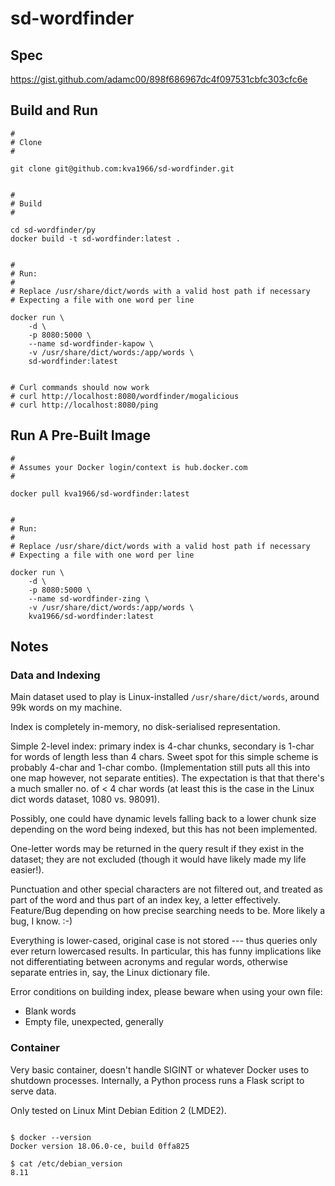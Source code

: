 # sd-wordfinder

## Spec

<https://gist.github.com/adamc00/898f686967dc4f097531cbfc303cfc6e>


## Build and Run

```
#
# Clone
#

git clone git@github.com:kva1966/sd-wordfinder.git


#
# Build
#

cd sd-wordfinder/py
docker build -t sd-wordfinder:latest .


#
# Run:
# 
# Replace /usr/share/dict/words with a valid host path if necessary
# Expecting a file with one word per line

docker run \
    -d \
    -p 8080:5000 \
    --name sd-wordfinder-kapow \
    -v /usr/share/dict/words:/app/words \
    sd-wordfinder:latest


# Curl commands should now work
# curl http://localhost:8080/wordfinder/mogalicious
# curl http://localhost:8080/ping

```

## Run A Pre-Built Image

```
#
# Assumes your Docker login/context is hub.docker.com
#

docker pull kva1966/sd-wordfinder:latest


#
# Run:
# 
# Replace /usr/share/dict/words with a valid host path if necessary
# Expecting a file with one word per line

docker run \
    -d \
    -p 8080:5000 \
    --name sd-wordfinder-zing \
    -v /usr/share/dict/words:/app/words \
    kva1966/sd-wordfinder:latest

```

## Notes

### Data and Indexing

Main dataset used to play is Linux-installed `/usr/share/dict/words`, around
99k words on my machine.

Index is completely in-memory, no disk-serialised representation.

Simple 2-level index: primary index is 4-char chunks, secondary is 1-char for
words of length less than 4 chars. Sweet spot for this simple scheme is 
probably 4-char and 1-char combo. (Implementation still puts all this into one 
map however, not separate entities). The expectation is that that there's a much
smaller no. of < 4 char words (at least this is the case in the Linux dict words
dataset, 1080 vs. 98091). 

Possibly, one could have dynamic levels falling back to a lower chunk size 
depending on the word being indexed, but this has not been implemented.

One-letter words may be returned in the query result if they exist in the 
dataset; they are not excluded (though it would have likely made my life 
easier!).

Punctuation and other special characters are not filtered out, and treated as 
part of the word and thus part of an index key, a letter effectively. Feature/Bug 
depending on how precise searching needs to be. More likely a bug, I know. :-)

Everything is lower-cased, original case is not stored --- thus queries only 
ever return lowercased results. In particular, this has funny implications 
like not differentiating between acronyms and regular words, otherwise 
separate entries in, say, the Linux dictionary file.

Error conditions on building index, please beware when using your own file:

* Blank words
* Empty file, unexpected, generally


### Container

Very basic container, doesn't handle SIGINT or whatever Docker uses to shutdown
processes. Internally, a Python process runs a Flask script to serve data.

Only tested on Linux Mint Debian Edition 2 (LMDE2).


```

$ docker --version
Docker version 18.06.0-ce, build 0ffa825

$ cat /etc/debian_version 
8.11

```
